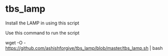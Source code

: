 # tbs_lamp
Install the LAMP in using this script

Use this command to run the script

wget -O - https://github.com/ashishforgive/tbs_lamp/blob/master/tbs_lamp.sh | bash
